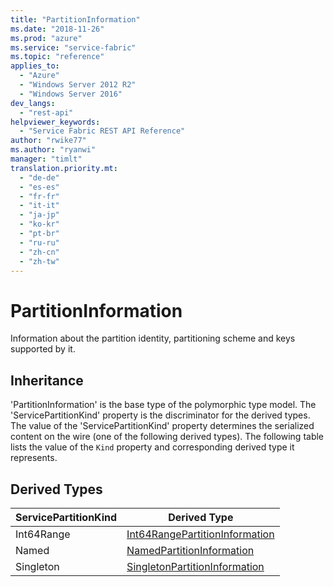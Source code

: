 ```yaml
---
title: "PartitionInformation"
ms.date: "2018-11-26"
ms.prod: "azure"
ms.service: "service-fabric"
ms.topic: "reference"
applies_to: 
  - "Azure"
  - "Windows Server 2012 R2"
  - "Windows Server 2016"
dev_langs: 
  - "rest-api"
helpviewer_keywords: 
  - "Service Fabric REST API Reference"
author: "rwike77"
ms.author: "ryanwi"
manager: "timlt"
translation.priority.mt: 
  - "de-de"
  - "es-es"
  - "fr-fr"
  - "it-it"
  - "ja-jp"
  - "ko-kr"
  - "pt-br"
  - "ru-ru"
  - "zh-cn"
  - "zh-tw"
---
```

# PartitionInformation

Information about the partition identity, partitioning scheme and keys supported by it.
## Inheritance

'PartitionInformation' is the base type of the polymorphic type model. The 'ServicePartitionKind' property is the discriminator for the derived types. 
The value of the 'ServicePartitionKind' property determines the serialized content on the wire (one of the following derived types). 
The following table lists the value of the `Kind` property and corresponding derived type it represents.
## Derived Types

| ServicePartitionKind | Derived Type |
| --- | --- | 
| Int64Range | [Int64RangePartitionInformation](sfclient-v64-model-int64rangepartitioninformation.md) |
| Named | [NamedPartitionInformation](sfclient-v64-model-namedpartitioninformation.md) |
| Singleton | [SingletonPartitionInformation](sfclient-v64-model-singletonpartitioninformation.md) |

